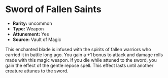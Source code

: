 
# Sword of Fallen Saints

* **Rarity:** uncommon
* **Type:** Weapon
* **Attunement:** Yes
* **Source:** Vault of Magic


This enchanted blade is infused with the spirits of fallen warriors who carried it in battle long ago. You gain a +1 bonus to attack and damage rolls made with this magic weapon. If you die while attuned to the sword, you gain the effect of the gentle repose spell. This effect lasts until another creature attunes to the sword.
